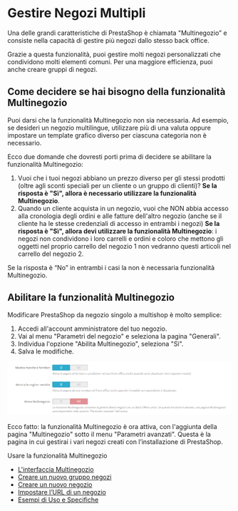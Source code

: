 # Gestire Negozi Multipli

Una delle grandi caratteristiche di PrestaShop è chiamata "Multinegozio” e consiste nella capacità di gestire più negozi dallo stesso back office.

Grazie a questa funzionalità, puoi gestire molti negozi personalizzati che condividono molti elementi comuni. Per una maggiore efficienza, puoi anche creare gruppi di negozi.

## Come decidere se hai bisogno della funzionalità Multinegozio <a id="GestireNegoziMultipli-Comedecideresehaibisognodellafunzionalit&#xE0;Multinegozio"></a>

Puoi darsi che la funzionalità Multinegozio non sia necessaria. Ad esempio, se desideri un negozio multilingue, utilizzare più di una valuta oppure impostare un template grafico diverso per ciascuna categoria non è necessario.

Ecco due domande che dovresti porti prima di decidere se abilitare la funzionalità Multinegozio:

1. Vuoi che i tuoi negozi abbiano un prezzo diverso per gli stessi prodotti \(oltre agli sconti speciali per un cliente o un gruppo di clienti\)? **Se la risposta è "Sì", allora è necessario utilizzare la funzionalità Multinegozio**.
2. Quando un cliente acquista in un negozio, vuoi che NON abbia accesso alla cronologia degli ordini e alle fatture dell'altro negozio \(anche se il cliente ha le stesse credenziali di accesso in entrambi i negozi\) **Se la risposta è "Sì", allora devi utilizzare la funzionalità Multinegozio**: i negozi non condividono i loro carrelli e ordini e coloro che mettono gli oggetti nel proprio carrello del negozio 1 non vedranno questi articoli nel carrello del negozio 2. 

Se la risposta è “No” in entrambi i casi la non è necessaria funzionalità Multinegozio. 

## Abilitare la funzionalità Multinegozio <a id="GestireNegoziMultipli-Abilitarelafunzionalit&#xE0;Multinegozio"></a>

Modificare PrestaShop da negozio singolo a multishop è molto semplice:

1. Accedi all'account amministratore del tuo negozio.
2. Vai al menu "Parametri del negozio" e seleziona la pagina "Generali".
3. Individua l'opzione "Abilita Multinegozio", seleziona "Sì".
4. Salva le modifiche.

![](../../.gitbook/assets/54267187.png)

Ecco fatto: la funzionalità Multinegozio è ora attiva, con l'aggiunta della pagina "Multinegozio" sotto il menu "Parametri avanzati". Questa è la pagina in cui gestirai i vari negozi creati con l’installazione di PrestaShop.  
  
Usare la funzionalità Multinegozio

* [L'interfaccia Multinegozio](linterfaccia-multinegozio.md)
* [Creare un nuovo gruppo negozi](creare-un-nuovo-gruppo-negozi.md)
* [Creare un nuovo negozio](creare-un-nuovo-negozio.md)
* [Impostare l’URL di un negozio](impostare-url-negozio.md)
* [Esempi di Uso e Specifiche](esempi-di-uso-e-specifiche.md)

